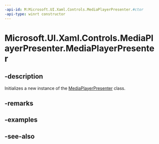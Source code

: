 ```yaml
---
-api-id: M:Microsoft.UI.Xaml.Controls.MediaPlayerPresenter.#ctor
-api-type: winrt constructor
---
```


<!-- Method syntax
public MediaPlayerPresenter()
-->

# Microsoft.UI.Xaml.Controls.MediaPlayerPresenter.MediaPlayerPresenter

## -description
Initializes a new instance of the [MediaPlayerPresenter](mediaplayerpresenter.md) class.

## -remarks

## -examples

## -see-also

